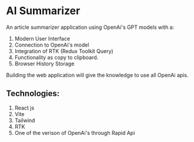 # AI Summarizer

An article summarizer application using OpenAi's GPT models with a:

1. Modern User Interface
2. Connection to OpenAi's model
3. Integration of RTK (Redux Toolkit Query)
4. Functionality as copy to clipboard.
5. Browser History Storage

Building the web application will give the knowledge to use all OpenAi apis.

## Technologies:

1. React js
2. Vite
3. Tailwind
4. RTK
5. One of the verison of OpenAi's through Rapid Api
